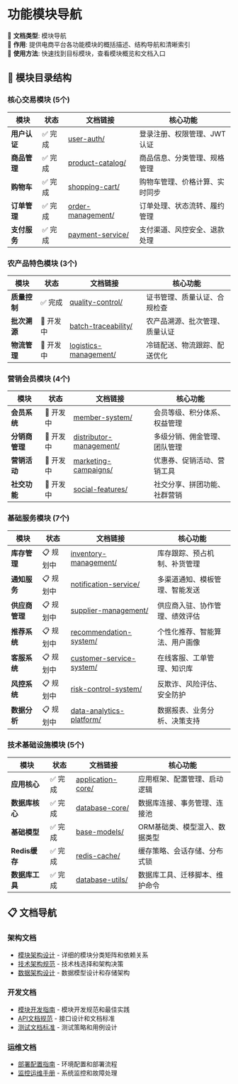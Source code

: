 # 功能模块导航

📝 **文档类型**: 模块导航  
📍 **作用**: 提供电商平台各功能模块的概括描述、结构导航和清晰索引  
🔗 **使用方法**: 快速找到目标模块，查看模块概览和文档入口

## 📂 模块目录结构

### 核心交易模块 (5个)

| 模块 | 状态 | 文档链接 | 核心功能 |
|------|------|----------|----------|
| **用户认证** | ✅ 完成 | [user-auth/](./user-auth/) | 登录注册、权限管理、JWT认证 |
| **商品管理** | ✅ 完成 | [product-catalog/](./product-catalog/) | 商品信息、分类管理、规格管理 |
| **购物车** | ✅ 完成 | [shopping-cart/](./shopping-cart/) | 购物车管理、价格计算、实时同步 |
| **订单管理** | ✅ 完成 | [order-management/](./order-management/) | 订单处理、状态流转、履约管理 |
| **支付服务** | ✅ 完成 | [payment-service/](./payment-service/) | 支付渠道、风控安全、退款处理 |

### 农产品特色模块 (3个)

| 模块 | 状态 | 文档链接 | 核心功能 |
|------|------|----------|----------|
| **质量控制** | ✅ 完成 | [quality-control/](./quality-control/) | 证书管理、质量认证、合规检查 |
| **批次溯源** | 🔄 开发中 | [batch-traceability/](./batch-traceability/) | 农产品溯源、批次管理、质量认证 |
| **物流管理** | 🔄 开发中 | [logistics-management/](./logistics-management/) | 冷链配送、物流跟踪、配送优化 |

### 营销会员模块 (4个)

| 模块 | 状态 | 文档链接 | 核心功能 |
|------|------|----------|----------|
| **会员系统** | 🔄 开发中 | [member-system/](./member-system/) | 会员等级、积分体系、权益管理 |
| **分销商管理** | 🔄 开发中 | [distributor-management/](./distributor-management/) | 多级分销、佣金管理、团队管理 |
| **营销活动** | 🔄 开发中 | [marketing-campaigns/](./marketing-campaigns/) | 优惠券、促销活动、营销工具 |
| **社交功能** | 🔄 开发中 | [social-features/](./social-features/) | 社交分享、拼团功能、社群营销 |

### 基础服务模块 (7个)

| 模块 | 状态 | 文档链接 | 核心功能 |
|------|------|----------|----------|
| **库存管理** | 📋 规划中 | [inventory-management/](./inventory-management/) | 库存跟踪、预占机制、补货管理 |
| **通知服务** | 📋 规划中 | [notification-service/](./notification-service/) | 多渠道通知、模板管理、智能发送 |
| **供应商管理** | 📋 规划中 | [supplier-management/](./supplier-management/) | 供应商入驻、协作管理、绩效评估 |
| **推荐系统** | 📋 规划中 | [recommendation-system/](./recommendation-system/) | 个性化推荐、智能算法、用户画像 |
| **客服系统** | 📋 规划中 | [customer-service-system/](./customer-service-system/) | 在线客服、工单管理、知识库 |
| **风控系统** | 📋 规划中 | [risk-control-system/](./risk-control-system/) | 反欺诈、风险评估、安全防护 |
| **数据分析** | 📋 规划中 | [data-analytics-platform/](./data-analytics-platform/) | 数据报表、业务分析、决策支持 |

### 技术基础设施模块 (5个)

| 模块 | 状态 | 文档链接 | 核心功能 |
|------|------|----------|----------|
| **应用核心** | ✅ 完成 | [application-core/](./application-core/) | 应用框架、配置管理、启动逻辑 |
| **数据库核心** | ✅ 完成 | [database-core/](./database-core/) | 数据库连接、事务管理、连接池 |
| **基础模型** | ✅ 完成 | [base-models/](./base-models/) | ORM基础类、模型混入、数据类型 |
| **Redis缓存** | ✅ 完成 | [redis-cache/](./redis-cache/) | 缓存策略、会话存储、分布式锁 |
| **数据库工具** | ✅ 完成 | [database-utils/](./database-utils/) | 数据库工具、迁移脚本、维护命令 |

## 📋 文档导航

### 架构文档
- [模块架构设计](../architecture/modules/) - 详细的模块分类矩阵和依赖关系
- [技术架构规范](../architecture/technical/) - 技术栈选择和架构决策
- [数据架构设计](../architecture/data/) - 数据模型设计和存储架构

### 开发文档
- [模块开发指南](../development/modules/) - 模块开发规范和最佳实践
- [API文档规范](../api/README.md) - 接口设计和文档标准
- [测试文档标准](../development/testing/) - 测试策略和用例设计

### 运维文档
- [部署配置指南](../operations/deployment/) - 环境配置和部署流程
- [监控运维手册](../operations/monitoring/) - 系统监控和故障处理